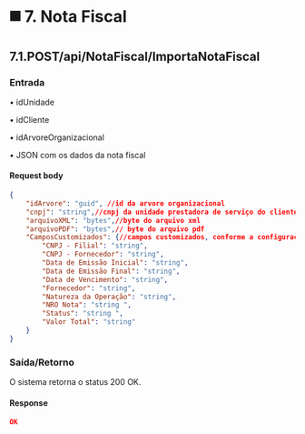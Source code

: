 # ◼️ 7. Nota Fiscal

## 7.1.POST/api/NotaFiscal/ImportaNotaFiscal

### Entrada

• idUnidade

• idCliente

• idArvoreOrganizacional

• JSON com os dados da nota fiscal

#### Request body

```json
{
    "idArvore": "guid", //id da arvore organizacional
    "cnpj": "string",//cnpj da unidade prestadora de serviço do cliente
    "arquivoXML": "bytes",//byte do arquivo xml
    "arquivoPDF": "bytes",// byte do arquivo pdf
    "CamposCustomizados": {//campos customizados, conforme a configuração do idArvore informado.
        "CNPJ - Filial": "string",
        "CNPJ - Fornecedor": "string",
        "Data de Emissão Inicial": "string",
        "Data de Emissão Final": "string",
        "Data de Vencimento": "string",
        "Fornecedor": "string",
        "Natureza da Operação": "string",
        "NRO Nota": "string ",
        "Status": "string ",
        "Valor Total": "string"
    }
}
```

### Saída/Retorno

O sistema retorna o status 200 OK.

#### Response

```json
OK
```

